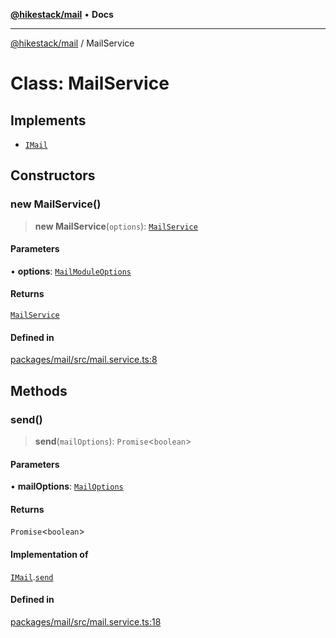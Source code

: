 [**@hikestack/mail**](/official/reference/mail/index.md) • **Docs**

***

[@hikestack/mail](/official/reference/mail/globals.md) / MailService

# Class: MailService

## Implements

- [`IMail`](/official/reference/mail/interfaces/IMail.md)

## Constructors

### new MailService()

> **new MailService**(`options`): [`MailService`](/official/reference/mail/classes/MailService.md)

#### Parameters

• **options**: [`MailModuleOptions`](/official/reference/mail/interfaces/MailModuleOptions.md)

#### Returns

[`MailService`](/official/reference/mail/classes/MailService.md)

#### Defined in

[packages/mail/src/mail.service.ts:8](https://github.com/hikestack/hike/blob/928de04fa91eff5cc11ce6874f171775c7eb9f5a/packages/mail/src/mail.service.ts#L8)

## Methods

### send()

> **send**(`mailOptions`): `Promise`\<`boolean`\>

#### Parameters

• **mailOptions**: [`MailOptions`](/official/reference/mail/interfaces/MailOptions.md)

#### Returns

`Promise`\<`boolean`\>

#### Implementation of

[`IMail`](/official/reference/mail/interfaces/IMail.md).[`send`](/official/reference/mail/interfaces/IMail.md#send)

#### Defined in

[packages/mail/src/mail.service.ts:18](https://github.com/hikestack/hike/blob/928de04fa91eff5cc11ce6874f171775c7eb9f5a/packages/mail/src/mail.service.ts#L18)
